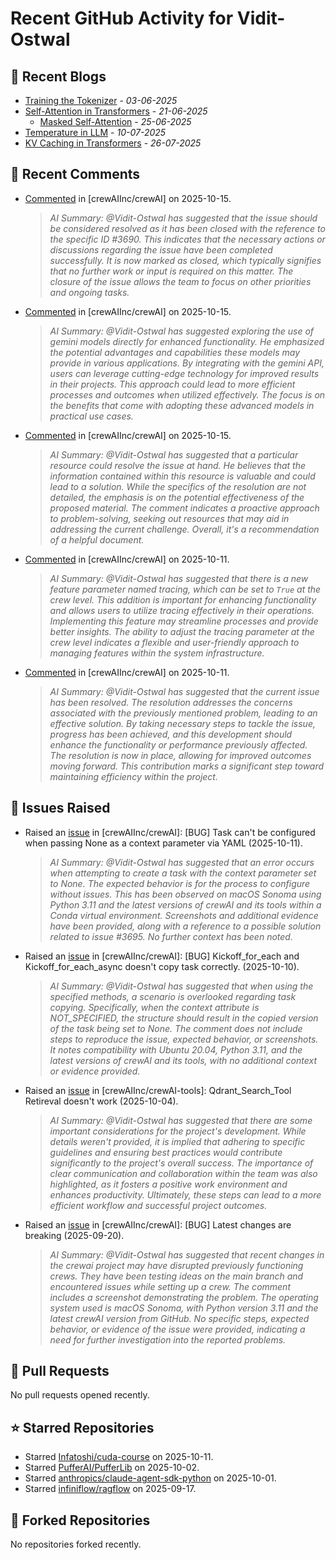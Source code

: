# Recent GitHub Activity for Vidit-Ostwal

## 📝 Recent Blogs
- [Training the Tokenizer](https://www.notion.so/207e478805d48090b34fcc5c8e8c3c01?v=207e478805d480cfac6c000ca3c80482) - *03-06-2025*
- [Self-Attention in Transformers](https://www.notion.so/viditostwal/Self-Attention-in-Transformers-216e478805d48005b515fac90e1d76e0) - *21-06-2025*
  - [Masked Self-Attention](https://www.notion.so/viditostwal/Self-Attention-in-Transformers-216e478805d48005b515fac90e1d76e0) - *25-06-2025*
- [Temperature in LLM](https://open.substack.com/pub/viditostwal/p/how-does-temperature-changes-the?r=m52qu&utm_campaign=post&utm_medium=web&showWelcomeOnShare=false) - *10-07-2025*
- [KV Caching in Transformers](https://open.substack.com/pub/viditostwal/p/kv-key-value-cache-in-transformers?r=m52qu&utm_campaign=post&utm_medium=web&showWelcomeOnShare=false) - *26-07-2025*
## 💬 Recent Comments
- [Commented](https://github.com/crewAIInc/crewAI/issues/3691#issuecomment-3406120052) in [crewAIInc/crewAI] on 2025-10-15.
  > *AI Summary: @Vidit-Ostwal has suggested that the issue should be considered resolved as it has been closed with the reference to the specific ID #3690. This indicates that the necessary actions or discussions regarding the issue have been completed successfully. It is now marked as closed, which typically signifies that no further work or input is required on this matter. The closure of the issue allows the team to focus on other priorities and ongoing tasks.*
- [Commented](https://github.com/crewAIInc/crewAI/issues/3702#issuecomment-3406117887) in [crewAIInc/crewAI] on 2025-10-15.
  > *AI Summary: @Vidit-Ostwal has suggested exploring the use of gemini models directly for enhanced functionality. He emphasized the potential advantages and capabilities these models may provide in various applications. By integrating with the gemini API, users can leverage cutting-edge technology for improved results in their projects. This approach could lead to more efficient processes and outcomes when utilized effectively. The focus is on the benefits that come with adopting these advanced models in practical use cases.*
- [Commented](https://github.com/crewAIInc/crewAI/issues/3708#issuecomment-3406102188) in [crewAIInc/crewAI] on 2025-10-15.
  > *AI Summary: @Vidit-Ostwal has suggested that a particular resource could resolve the issue at hand. He believes that the information contained within this resource is valuable and could lead to a solution. While the specifics of the resolution are not detailed, the emphasis is on the potential effectiveness of the proposed material. The comment indicates a proactive approach to problem-solving, seeking out resources that may aid in addressing the current challenge. Overall, it's a recommendation of a helpful document.*
- [Commented](https://github.com/crewAIInc/crewAI/issues/3268#issuecomment-3393290825) in [crewAIInc/crewAI] on 2025-10-11.
  > *AI Summary: @Vidit-Ostwal has suggested that there is a new feature parameter named tracing, which can be set to `True` at the crew level. This addition is important for enhancing functionality and allows users to utilize tracing effectively in their operations. Implementing this feature may streamline processes and provide better insights. The ability to adjust the tracing parameter at the crew level indicates a flexible and user-friendly approach to managing features within the system infrastructure.*
- [Commented](https://github.com/crewAIInc/crewAI/pull/3695#issuecomment-3392973181) in [crewAIInc/crewAI] on 2025-10-11.
  > *AI Summary: @Vidit-Ostwal has suggested that the current issue has been resolved. The resolution addresses the concerns associated with the previously mentioned problem, leading to an effective solution. By taking necessary steps to tackle the issue, progress has been achieved, and this development should enhance the functionality or performance previously affected. The resolution is now in place, allowing for improved outcomes moving forward. This contribution marks a significant step toward maintaining efficiency within the project.*

## 🐛 Issues Raised
- Raised an [issue](https://github.com/crewAIInc/crewAI/issues/3696) in [crewAIInc/crewAI]: [BUG] Task can't be configured when passing None as a context parameter via YAML (2025-10-11).
  > *AI Summary: @Vidit-Ostwal has suggested that an error occurs when attempting to create a task with the context parameter set to None. The expected behavior is for the process to configure without issues. This has been observed on macOS Sonoma using Python 3.11 and the latest versions of crewAI and its tools within a Conda virtual environment. Screenshots and additional evidence have been provided, along with a reference to a possible solution related to issue #3695. No further context has been noted.*
- Raised an [issue](https://github.com/crewAIInc/crewAI/issues/3691) in [crewAIInc/crewAI]: [BUG] Kickoff_for_each and Kickoff_for_each_async doesn't copy task correctly. (2025-10-10).
  > *AI Summary: @Vidit-Ostwal has suggested that when using the specified methods, a scenario is overlooked regarding task copying. Specifically, when the context attribute is NOT_SPECIFIED, the structure should result in the copied version of the task being set to None. The comment does not include steps to reproduce the issue, expected behavior, or screenshots. It notes compatibility with Ubuntu 20.04, Python 3.11, and the latest versions of crewAI and its tools, with no additional context or evidence provided.*
- Raised an [issue](https://github.com/crewAIInc/crewAI-tools/issues/478) in [crewAIInc/crewAI-tools]: Qdrant_Search_Tool Retireval doesn't work (2025-10-04).
  > *AI Summary: @Vidit-Ostwal has suggested that there are some important considerations for the project's development. While details weren't provided, it is implied that adhering to specific guidelines and ensuring best practices would contribute significantly to the project's overall success. The importance of clear communication and collaboration within the team was also highlighted, as it fosters a positive work environment and enhances productivity. Ultimately, these steps can lead to a more efficient workflow and successful project outcomes.*
- Raised an [issue](https://github.com/crewAIInc/crewAI/issues/3559) in [crewAIInc/crewAI]: [BUG] Latest changes are breaking (2025-09-20).
  > *AI Summary: @Vidit-Ostwal has suggested that recent changes in the crewai project may have disrupted previously functioning crews. They have been testing ideas on the main branch and encountered issues while setting up a crew. The comment includes a screenshot demonstrating the problem. The operating system used is macOS Sonoma, with Python version 3.11 and the latest crewAI version from GitHub. No specific steps, expected behavior, or evidence of the issue were provided, indicating a need for further investigation into the reported problems.*

## 🚀 Pull Requests
No pull requests opened recently.

## ⭐ Starred Repositories
- Starred [Infatoshi/cuda-course](https://github.com/Infatoshi/cuda-course) on 2025-10-11.
- Starred [PufferAI/PufferLib](https://github.com/PufferAI/PufferLib) on 2025-10-02.
- Starred [anthropics/claude-agent-sdk-python](https://github.com/anthropics/claude-agent-sdk-python) on 2025-10-01.
- Starred [infiniflow/ragflow](https://github.com/infiniflow/ragflow) on 2025-09-17.

## 🍴 Forked Repositories
No repositories forked recently.
